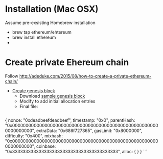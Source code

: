 # Installation (Mac OSX) [](https://www.ethereum.org/cli)
Assume pre-exsisting Homebrew installation
* brew tap ethereum/ehtereum
* brew install ethereum
* 

# Create private Ehereum chain
Follow http://adeduke.com/2015/08/how-to-create-a-private-ethereum-chain/



* [Create genesis block](https://forum.ethereum.org/discussion/2757/genesis-block-in-private-network)
  * Download [sample genesis block](http://jev.io/example_genesis.json)
  * Modify to add initial allocation entries
  * Final file:
    ```
{
nonce: "0xdeadbeefdeadbeef",
timestamp: "0x0",
parentHash: "0x0000000000000000000000000000000000000000000000000000000000000000",
extraData: "0x686f727365",
gasLimit: "0x8000000",
difficulty: "0x400",
mixhash: "0x0000000000000000000000000000000000000000000000000000000000000000",
coinbase: "0x3333333333333333333333333333333333333333",
alloc: { }
}
    ```